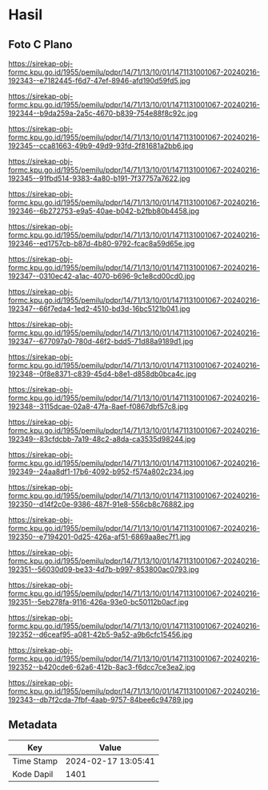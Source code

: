 # Hasil

## Foto C Plano

https://sirekap-obj-formc.kpu.go.id/1955/pemilu/pdpr/14/71/13/10/01/1471131001067-20240216-192343--e7182445-f6d7-47ef-8946-afd190d59fd5.jpg

https://sirekap-obj-formc.kpu.go.id/1955/pemilu/pdpr/14/71/13/10/01/1471131001067-20240216-192344--b9da259a-2a5c-4670-b839-754e88f8c92c.jpg

https://sirekap-obj-formc.kpu.go.id/1955/pemilu/pdpr/14/71/13/10/01/1471131001067-20240216-192345--cca81663-49b9-49d9-93fd-2f81681a2bb6.jpg

https://sirekap-obj-formc.kpu.go.id/1955/pemilu/pdpr/14/71/13/10/01/1471131001067-20240216-192345--91fbd514-9383-4a80-b191-7f37757a7622.jpg

https://sirekap-obj-formc.kpu.go.id/1955/pemilu/pdpr/14/71/13/10/01/1471131001067-20240216-192346--6b272753-e9a5-40ae-b042-b2fbb80b4458.jpg

https://sirekap-obj-formc.kpu.go.id/1955/pemilu/pdpr/14/71/13/10/01/1471131001067-20240216-192346--ed1757cb-b87d-4b80-9792-fcac8a59d65e.jpg

https://sirekap-obj-formc.kpu.go.id/1955/pemilu/pdpr/14/71/13/10/01/1471131001067-20240216-192347--0310ec42-a1ac-4070-b696-9c1e8cd00cd0.jpg

https://sirekap-obj-formc.kpu.go.id/1955/pemilu/pdpr/14/71/13/10/01/1471131001067-20240216-192347--66f7eda4-1ed2-4510-bd3d-16bc5121b041.jpg

https://sirekap-obj-formc.kpu.go.id/1955/pemilu/pdpr/14/71/13/10/01/1471131001067-20240216-192347--677097a0-780d-46f2-bdd5-71d88a9189d1.jpg

https://sirekap-obj-formc.kpu.go.id/1955/pemilu/pdpr/14/71/13/10/01/1471131001067-20240216-192348--0f8e8371-c839-45d4-b8e1-d858db0bca4c.jpg

https://sirekap-obj-formc.kpu.go.id/1955/pemilu/pdpr/14/71/13/10/01/1471131001067-20240216-192348--3115dcae-02a8-47fa-8aef-f0867dbf57c8.jpg

https://sirekap-obj-formc.kpu.go.id/1955/pemilu/pdpr/14/71/13/10/01/1471131001067-20240216-192349--83cfdcbb-7a19-48c2-a8da-ca3535d98244.jpg

https://sirekap-obj-formc.kpu.go.id/1955/pemilu/pdpr/14/71/13/10/01/1471131001067-20240216-192349--24aa8df1-17b6-4092-b952-f574a802c234.jpg

https://sirekap-obj-formc.kpu.go.id/1955/pemilu/pdpr/14/71/13/10/01/1471131001067-20240216-192350--d14f2c0e-9386-487f-91e8-556cb8c76882.jpg

https://sirekap-obj-formc.kpu.go.id/1955/pemilu/pdpr/14/71/13/10/01/1471131001067-20240216-192350--e7194201-0d25-426a-af51-6869aa8ec7f1.jpg

https://sirekap-obj-formc.kpu.go.id/1955/pemilu/pdpr/14/71/13/10/01/1471131001067-20240216-192351--56030d09-be33-4d7b-b997-853800ac0793.jpg

https://sirekap-obj-formc.kpu.go.id/1955/pemilu/pdpr/14/71/13/10/01/1471131001067-20240216-192351--5eb278fa-9116-426a-93e0-bc50112b0acf.jpg

https://sirekap-obj-formc.kpu.go.id/1955/pemilu/pdpr/14/71/13/10/01/1471131001067-20240216-192352--d6ceaf95-a081-42b5-9a52-a9b6cfc15456.jpg

https://sirekap-obj-formc.kpu.go.id/1955/pemilu/pdpr/14/71/13/10/01/1471131001067-20240216-192352--b420cde6-62a6-412b-8ac3-f6dcc7ce3ea2.jpg

https://sirekap-obj-formc.kpu.go.id/1955/pemilu/pdpr/14/71/13/10/01/1471131001067-20240216-192343--db7f2cda-7fbf-4aab-9757-84bee6c94789.jpg


## Metadata

| Key        | Value               |
| ---------- | ------------------- |
| Time Stamp | 2024-02-17 13:05:41 |
| Kode Dapil | 1401                |



